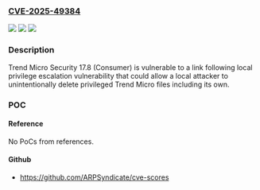 ### [CVE-2025-49384](https://cve.mitre.org/cgi-bin/cvename.cgi?name=CVE-2025-49384)
![](https://img.shields.io/static/v1?label=Product&message=Trend%20Micro%20Internet%20Security%20(Consumer)&color=blue)
![](https://img.shields.io/static/v1?label=Version&message=17.8%20&color=brightgreen)
![](https://img.shields.io/static/v1?label=Vulnerability&message=CWE-64%3A%20Windows%20Shortcut%20Following&color=brightgreen)

### Description

Trend Micro Security 17.8 (Consumer) is vulnerable to a link following local privilege escalation vulnerability that could allow a local attacker to unintentionally delete privileged Trend Micro files including its own.

### POC

#### Reference
No PoCs from references.

#### Github
- https://github.com/ARPSyndicate/cve-scores


